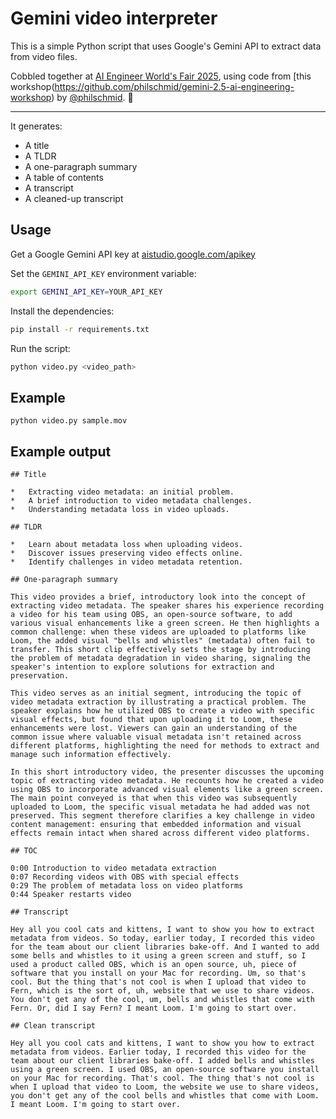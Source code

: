# Gemini video interpreter

This is a simple Python script that uses Google's Gemini API to extract data from video files.

Cobbled together at [AI Engineer World's Fair 2025](https://www.ai.engineer/), using code from [this workshop(https://github.com/philschmid/gemini-2.5-ai-engineering-workshop) by [@philschmid](https://github.com/philschmid). 🙏

---

It generates:

- A title 
- A TLDR
- A one-paragraph summary
- A table of contents
- A transcript
- A cleaned-up transcript

## Usage

Get a Google Gemini API key at [aistudio.google.com/apikey](https://aistudio.google.com/apikey)

Set the `GEMINI_API_KEY` environment variable:

```sh
export GEMINI_API_KEY=YOUR_API_KEY
```

Install the dependencies:

```sh
pip install -r requirements.txt
```

Run the script:

```sh
python video.py <video_path>
```

## Example

```
python video.py sample.mov
```

## Example output

```
## Title

*   Extracting video metadata: an initial problem.
*   A brief introduction to video metadata challenges.
*   Understanding metadata loss in video uploads.

## TLDR

*   Learn about metadata loss when uploading videos.
*   Discover issues preserving video effects online.
*   Identify challenges in video metadata retention.

## One-paragraph summary

This video provides a brief, introductory look into the concept of extracting video metadata. The speaker shares his experience recording a video for his team using OBS, an open-source software, to add various visual enhancements like a green screen. He then highlights a common challenge: when these videos are uploaded to platforms like Loom, the added visual "bells and whistles" (metadata) often fail to transfer. This short clip effectively sets the stage by introducing the problem of metadata degradation in video sharing, signaling the speaker's intention to explore solutions for extraction and preservation.

This video serves as an initial segment, introducing the topic of video metadata extraction by illustrating a practical problem. The speaker explains how he utilized OBS to create a video with specific visual effects, but found that upon uploading it to Loom, these enhancements were lost. Viewers can gain an understanding of the common issue where valuable visual metadata isn't retained across different platforms, highlighting the need for methods to extract and manage such information effectively.

In this short introductory video, the presenter discusses the upcoming topic of extracting video metadata. He recounts how he created a video using OBS to incorporate advanced visual elements like a green screen. The main point conveyed is that when this video was subsequently uploaded to Loom, the specific visual metadata he had added was not preserved. This segment therefore clarifies a key challenge in video content management: ensuring that embedded information and visual effects remain intact when shared across different video platforms.

## TOC

0:00 Introduction to video metadata extraction
0:07 Recording videos with OBS with special effects
0:29 The problem of metadata loss on video platforms
0:44 Speaker restarts video

## Transcript

Hey all you cool cats and kittens, I want to show you how to extract metadata from videos. So today, earlier today, I recorded this video for the team about our client libraries bake-off. And I wanted to add some bells and whistles to it using a green screen and stuff, so I used a product called OBS, which is an open source, uh, piece of software that you install on your Mac for recording. Um, so that's cool. But the thing that's not cool is when I upload that video to Fern, which is the sort of, uh, website that we use to share videos. You don't get any of the cool, um, bells and whistles that come with Fern. Or, did I say Fern? I meant Loom. I'm going to start over.

## Clean transcript

Hey all you cool cats and kittens, I want to show you how to extract metadata from videos. Earlier today, I recorded this video for the team about our client libraries bake-off. I added bells and whistles using a green screen. I used OBS, an open-source software you install on your Mac for recording. That's cool. The thing that's not cool is when I upload that video to Loom, the website we use to share videos, you don't get any of the cool bells and whistles that come with Loom. I meant Loom. I'm going to start over.
```